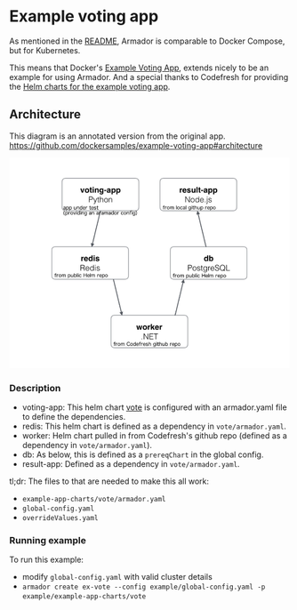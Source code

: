 # Example voting app

As mentioned in the [README](../README.md), Armador is comparable to Docker Compose, but for Kubernetes.

This means that Docker's [Example Voting App](https://github.com/dockersamples/example-voting-app), extends nicely to be an example for using Armador. And a special thanks to Codefresh for providing the [Helm charts for the example voting app](https://github.com/codefresh-io/example-voting-app).

## Architecture

This diagram is an annotated version from the original app. https://github.com/dockersamples/example-voting-app#architecture

![Architecture diagram](architecture.png)

### Description

* voting-app: This helm chart [vote](example-app-charts/vote) is configured with an armador.yaml file to define the dependencies.
* redis: This helm chart is defined as a dependency in `vote/armador.yaml`.
* worker: Helm chart pulled in from Codefresh's github repo (defined as a dependency in `vote/armador.yaml`).
* db: As below, this is defined as a `prereqChart` in the global config.
* result-app: Defined as a dependency in `vote/armador.yaml`.

tl;dr: The files to that are needed to make this all work:

* `example-app-charts/vote/armador.yaml`
* `global-config.yaml`
* `overrideValues.yaml`

### Running example

To run this example:

* modify `global-config.yaml` with valid cluster details
* `armador create ex-vote --config example/global-config.yaml -p example/example-app-charts/vote`
